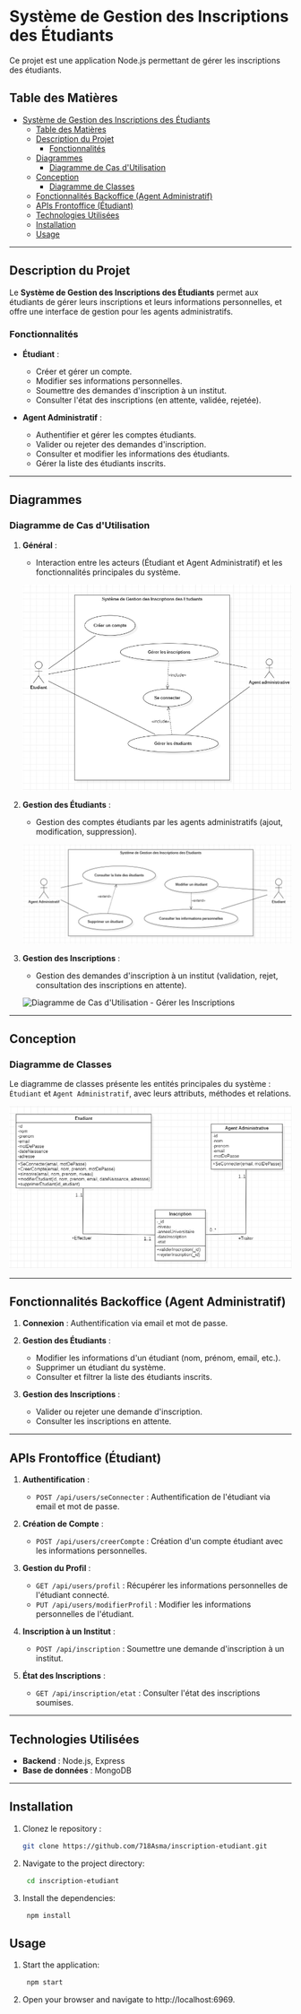 # Système de Gestion des Inscriptions des Étudiants

Ce projet est une application Node.js permettant de gérer les inscriptions des étudiants.

## Table des Matières
- [Système de Gestion des Inscriptions des Étudiants](#système-de-gestion-des-inscriptions-des-étudiants)
  - [Table des Matières](#table-des-matières)
  - [Description du Projet](#description-du-projet)
    - [Fonctionnalités](#fonctionnalités)
  - [Diagrammes](#diagrammes)
    - [Diagramme de Cas d'Utilisation](#diagramme-de-cas-dutilisation)
  - [Conception](#conception)
    - [Diagramme de Classes](#diagramme-de-classes)
  - [Fonctionnalités Backoffice (Agent Administratif)](#fonctionnalités-backoffice-agent-administratif)
  - [APIs Frontoffice (Étudiant)](#apis-frontoffice-étudiant)
  - [Technologies Utilisées](#technologies-utilisées)
  - [Installation](#installation)
  - [Usage](#usage)

---

## Description du Projet

Le **Système de Gestion des Inscriptions des Étudiants** permet aux étudiants de gérer leurs inscriptions et leurs informations personnelles, et offre une interface de gestion pour les agents administratifs.

### Fonctionnalités

- **Étudiant** :
  - Créer et gérer un compte.
  - Modifier ses informations personnelles.
  - Soumettre des demandes d'inscription à un institut.
  - Consulter l'état des inscriptions (en attente, validée, rejetée).

- **Agent Administratif** :
  - Authentifier et gérer les comptes étudiants.
  - Valider ou rejeter des demandes d'inscription.
  - Consulter et modifier les informations des étudiants.
  - Gérer la liste des étudiants inscrits.

---

## Diagrammes

### Diagramme de Cas d'Utilisation

1. **Général** :
   - Interaction entre les acteurs (Étudiant et Agent Administratif) et les fonctionnalités principales du système.
   
   ![Diagramme de Cas d'Utilisation Général](./Diagrams/Diagramme%20de%20Cas%20D'utilisation%20Générale.png)

2. **Gestion des Étudiants** :
   - Gestion des comptes étudiants par les agents administratifs (ajout, modification, suppression).
   
   ![Diagramme de Cas d'Utilisation - Gérer les Étudiants](./Diagrams/Diagramme%20de%20Cas%20D'utilisation%20'Gérer%20étudiant'.png)

3. **Gestion des Inscriptions** :
   - Gestion des demandes d'inscription à un institut (validation, rejet, consultation des inscriptions en attente).
   
   ![Diagramme de Cas d'Utilisation - Gérer les Inscriptions](./Diagrams/Diagramme%20de%20Cas%20D'utilisation%20'Gérer%20inscription'.png)

---

## Conception

### Diagramme de Classes

Le diagramme de classes présente les entités principales du système : `Étudiant` et `Agent Administratif`, avec leurs attributs, méthodes et relations.

![Diagramme de Classes](./Diagrams/Diagramme%20de%20Classe.png)

---

## Fonctionnalités Backoffice (Agent Administratif)

1. **Connexion** : Authentification via email et mot de passe.
   
2. **Gestion des Étudiants** :
   - Modifier les informations d'un étudiant (nom, prénom, email, etc.).
   - Supprimer un étudiant du système.
   - Consulter et filtrer la liste des étudiants inscrits.

3. **Gestion des Inscriptions** :
   - Valider ou rejeter une demande d'inscription.
   - Consulter les inscriptions en attente.

---

## APIs Frontoffice (Étudiant)

1. **Authentification** :
   - `POST /api/users/seConnecter` : Authentification de l'étudiant via email et mot de passe.

2. **Création de Compte** :
   - `POST /api/users/creerCompte` : Création d'un compte étudiant avec les informations personnelles.

3. **Gestion du Profil** :
   - `GET /api/users/profil` : Récupérer les informations personnelles de l'étudiant connecté.
   - `PUT /api/users/modifierProfil` : Modifier les informations personnelles de l'étudiant.

4. **Inscription à un Institut** :
   - `POST /api/inscription` : Soumettre une demande d'inscription à un institut.

5. **État des Inscriptions** :
   - `GET /api/inscription/etat` : Consulter l'état des inscriptions soumises.

---

## Technologies Utilisées

- **Backend** : Node.js, Express
- **Base de données** : MongoDB

---

## Installation

1. Clonez le repository :
   ```bash
   git clone https://github.com/718Asma/inscription-etudiant.git
   ```

2. Navigate to the project directory:
   ```bash
    cd inscription-etudiant
   ```

3. Install the dependencies:
   ```bash
    npm install
   ```


## Usage

1. Start the application:
   ```bash
    npm start
   ```

2. Open your browser and navigate to http://localhost:6969.